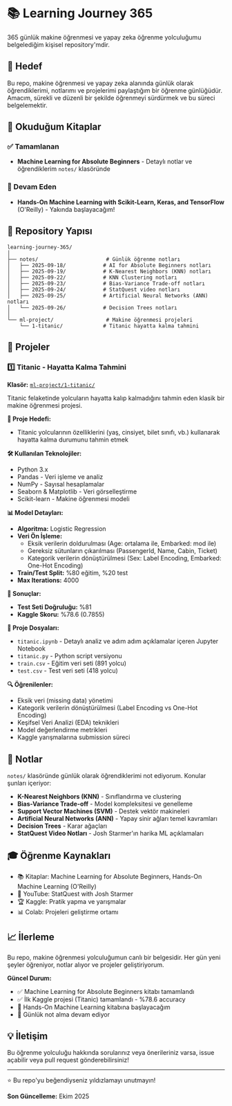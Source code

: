 # 📚 Learning Journey 365

365 günlük makine öğrenmesi ve yapay zeka öğrenme yolculuğumu belgelediğim kişisel repository'mdir.

## 🎯 Hedef

Bu repo, makine öğrenmesi ve yapay zeka alanında günlük olarak öğrendiklerimi, notlarımı ve projelerimi paylaştığım bir öğrenme günlüğüdür. Amacım, sürekli ve düzenli bir şekilde öğrenmeyi sürdürmek ve bu süreci belgelemektir.

## 📖 Okuduğum Kitaplar

### ✅ Tamamlanan
- **Machine Learning for Absolute Beginners** - Detaylı notlar ve öğrendiklerim `notes/` klasöründe

### 📘 Devam Eden
- **Hands-On Machine Learning with Scikit-Learn, Keras, and TensorFlow** (O'Reilly) - Yakında başlayacağım!

## 📁 Repository Yapısı

```
learning-journey-365/
│
├── notes/                      # Günlük öğrenme notları
│   ├── 2025-09-18/            # AI for Absolute Beginners notları
│   ├── 2025-09-19/            # K-Nearest Neighbors (KNN) notları
│   ├── 2025-09-22/            # KNN Clustering notları
│   ├── 2025-09-23/            # Bias-Variance Trade-off notları
│   ├── 2025-09-24/            # StatQuest video notları
│   ├── 2025-09-25/            # Artificial Neural Networks (ANN) notları
│   └── 2025-09-26/            # Decision Trees notları
│
└── ml-project/                 # Makine öğrenmesi projeleri
    └── 1-titanic/             # Titanic hayatta kalma tahmini
```

## 🚀 Projeler

### 1️⃣ Titanic - Hayatta Kalma Tahmini

**Klasör:** [`ml-project/1-titanic/`](ml-project/1-titanic/)

Titanic felaketinde yolcuların hayatta kalıp kalmadığını tahmin eden klasik bir makine öğrenmesi projesi.

**🎯 Proje Hedefi:**
- Titanic yolcularının özelliklerini (yaş, cinsiyet, bilet sınıfı, vb.) kullanarak hayatta kalma durumunu tahmin etmek

**🛠️ Kullanılan Teknolojiler:**
- Python 3.x
- Pandas - Veri işleme ve analiz
- NumPy - Sayısal hesaplamalar
- Seaborn & Matplotlib - Veri görselleştirme
- Scikit-learn - Makine öğrenmesi modeli

**📊 Model Detayları:**
- **Algoritma:** Logistic Regression
- **Veri Ön İşleme:**
  - Eksik verilerin doldurulması (Age: ortalama ile, Embarked: mod ile)
  - Gereksiz sütunların çıkarılması (PassengerId, Name, Cabin, Ticket)
  - Kategorik verilerin dönüştürülmesi (Sex: Label Encoding, Embarked: One-Hot Encoding)
- **Train/Test Split:** %80 eğitim, %20 test
- **Max Iterations:** 4000

**🎯 Sonuçlar:**
- **Test Seti Doğruluğu:** %81
- **Kaggle Skoru:** %78.6 (0.7855)

**📁 Proje Dosyaları:**
- `titanic.ipynb` - Detaylı analiz ve adım adım açıklamalar içeren Jupyter Notebook
- `titanic.py` - Python script versiyonu
- `train.csv` - Eğitim veri seti (891 yolcu)
- `test.csv` - Test veri seti (418 yolcu)

**🔍 Öğrenilenler:**
- Eksik veri (missing data) yönetimi
- Kategorik verilerin dönüştürülmesi (Label Encoding vs One-Hot Encoding)
- Keşifsel Veri Analizi (EDA) teknikleri
- Model değerlendirme metrikleri
- Kaggle yarışmalarına submission süreci

## 📝 Notlar

`notes/` klasöründe günlük olarak öğrendiklerimi not ediyorum. Konular şunları içeriyor:

- **K-Nearest Neighbors (KNN)** - Sınıflandırma ve clustering
- **Bias-Variance Trade-off** - Model kompleksitesi ve genelleme
- **Support Vector Machines (SVM)** - Destek vektör makineleri
- **Artificial Neural Networks (ANN)** - Yapay sinir ağları temel kavramları
- **Decision Trees** - Karar ağaçları
- **StatQuest Video Notları** - Josh Starmer'ın harika ML açıklamaları

## 🎓 Öğrenme Kaynakları

- 📚 Kitaplar: Machine Learning for Absolute Beginners, Hands-On Machine Learning (O'Reilly)
- 🎥 YouTube: StatQuest with Josh Starmer
- 🏆 Kaggle: Pratik yapma ve yarışmalar
- 📊 Colab: Projeleri geliştirme ortamı

## 📈 İlerleme

Bu repo, makine öğrenmesi yolculuğumun canlı bir belgesidir. Her gün yeni şeyler öğreniyor, notlar alıyor ve projeler geliştiriyorum.

**Güncel Durum:**
- ✅ Machine Learning for Absolute Beginners kitabı tamamlandı
- ✅ İlk Kaggle projesi (Titanic) tamamlandı - %78.6 accuracy
- 🔄 Hands-On Machine Learning kitabına başlayacağım
- 🔄 Günlük not alma devam ediyor

## 💡 İletişim

Bu öğrenme yolculuğu hakkında sorularınız veya önerileriniz varsa, issue açabilir veya pull request gönderebilirsiniz!

---

⭐ Bu repo'yu beğendiyseniz yıldızlamayı unutmayın!

**Son Güncelleme:** Ekim 2025

